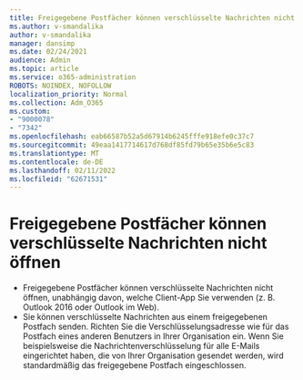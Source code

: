 ```yaml
---
title: Freigegebene Postfächer können verschlüsselte Nachrichten nicht öffnen
ms.author: v-smandalika
author: v-smandalika
manager: dansimp
ms.date: 02/24/2021
audience: Admin
ms.topic: article
ms.service: o365-administration
ROBOTS: NOINDEX, NOFOLLOW
localization_priority: Normal
ms.collection: Adm_O365
ms.custom:
- "9000078"
- "7342"
ms.openlocfilehash: eab66587b52a5d67914b6245fffe918efe0c37c7
ms.sourcegitcommit: 49eaa1417714617d768df85fd79b65e35b6e5c83
ms.translationtype: MT
ms.contentlocale: de-DE
ms.lasthandoff: 02/11/2022
ms.locfileid: "62671531"
---
```

# <a name="shared-mailboxes-cant-open-encrypted-messages"></a>Freigegebene Postfächer können verschlüsselte Nachrichten nicht öffnen

- Freigegebene Postfächer können verschlüsselte Nachrichten nicht öffnen, unabhängig davon, welche Client-App Sie verwenden (z. B. Outlook 2016 oder Outlook im Web).
- Sie können verschlüsselte Nachrichten aus einem freigegebenen Postfach senden. Richten Sie die Verschlüsselungsadresse wie für das Postfach eines anderen Benutzers in Ihrer Organisation ein. Wenn Sie beispielsweise die Nachrichtenverschlüsselung für alle E-Mails eingerichtet haben, die von Ihrer Organisation gesendet werden, wird standardmäßig das freigegebene Postfach eingeschlossen.
